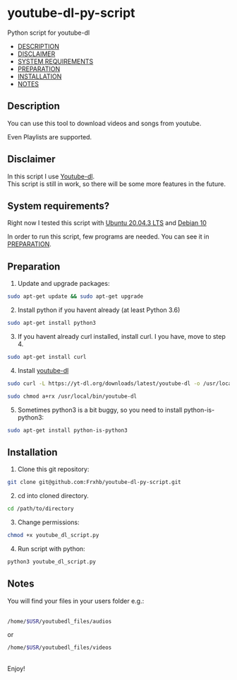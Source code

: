 # youtube-dl-py-script
Python script for youtube-dl


- [DESCRIPTION](#DESCRIPTION)
- [DISCLAIMER](#Disclaimer)
- [SYSTEM REQUIREMENTS](#system-requirements)
- [PREPARATION](#Preparation)
- [INSTALLATION](#Installation)
- [NOTES](#Notes)

## Description

You can use this tool to download videos and songs from youtube. <br>

Even Playlists are supported.


## Disclaimer
In this script I use [Youtube-dl](https://github.com/ytdl-org/youtube-dl).
<br>
This script is still in work, so there will be some more features in the future.


## System requirements?
Right now I tested this script with [Ubuntu 20.04.3 LTS](https://releases.ubuntu.com/20.04/) and [Debian 10](https://www.debian.org/index.de.html)

In order to run this script, few programs are needed. You can see it in [PREPARATION](#Preparation).

## Preparation

1. Update and upgrade packages:

```bash
sudo apt-get update && sudo apt-get upgrade
```

2.  Install python if you havent already (at least Python 3.6)
```bash
sudo apt-get install python3
```
3. If you havent already curl installed, install curl. I you have, move to step 4.
```bash
sudo apt-get install curl
```
4. Install [youtube-dl](https://github.com/ytdl-org/youtube-dl#installation)
```bash
sudo curl -L https://yt-dl.org/downloads/latest/youtube-dl -o /usr/local/bin/youtube-dl

sudo chmod a+rx /usr/local/bin/youtube-dl
```
5. Sometimes python3 is a bit buggy, so you need to install python-is-python3:
```bash
sudo apt-get install python-is-python3
```
## Installation

1. Clone this git repository:
```bash
git clone git@github.com:Frxhb/youtube-dl-py-script.git
```
2. cd into cloned directory.
```bash
cd /path/to/directory
```
3. Change permissions:
```bash
chmod +x youtube_dl_script.py
```
4. Run script with python:
```bash
python3 youtube_dl_script.py
```

## Notes

You will find your files in your users folder e.g.: 
<br>
<br>
```bash
/home/$USR/youtubedl_files/audios
```

or <br>

```bash
/home/$USR/youtubedl_files/videos
```
<br> 
Enjoy!
